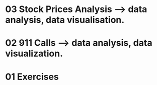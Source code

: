 # 03 Stock Prices Analysis --> data analysis, data visualisation.

# 02 911 Calls --> data analysis, data visualization.

# 01 Exercises
